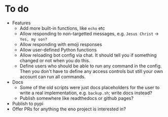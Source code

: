 # To do

* Features
    * Add more built-in functions, like `echo` etc
    * Allow responding to non-targetted messages, e.g. `Jesus Christ` -> `Yes, my son?`
    * Allow responding with emoji responses
    * Allow user-defined Python functions
    * Allow reloading bot config via chat. It should tell you if something changed or not when you do this.
    * Define users who should be able to run any command in the config. Then you don't have to define any access controls but still your own account can run all commands.
* Docs
    * Some of the old scripts were just docs placeholders for the user to write a real implementation, e.g. `backup.sh`; write docs instead?
    * Publish somewhere like readthedocs or github pages?
* Publish to pypi
* Offer PRs for anything the eno project is interested in?
